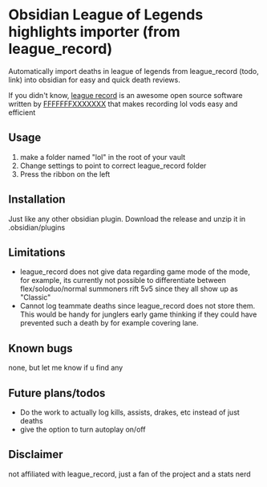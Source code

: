 # Obsidian League of Legends highlights importer (from league_record)
Automatically import deaths in league of legends from league_record (todo, link) into obsidian for easy and quick death reviews.

If you didn't know, [league record](https://github.com/FFFFFFFXXXXXXX/league_record) is an awesome open source software written by [FFFFFFFXXXXXXX](https://github.com/FFFFFFFXXXXXXX) that makes recording lol vods easy and efficient


## Usage
1) make a folder named "lol" in the root of your vault
2) Change settings to point to correct league_record folder
3) Press the ribbon on the left

## Installation
Just like any other obsidian plugin. 
Download the release and unzip it in .obsidian/plugins

## Limitations
* league_record does not give data regarding game mode of the mode, for example, its currently not possible to differentiate between flex/soloduo/normal summoners rift 5v5 since they all show up as "Classic"
* Cannot log teammate deaths since league_record does not store them. This would be handy for junglers early game thinking if they could have prevented such a death by for example covering lane.

## Known bugs
none, but let me know if u find any

## Future plans/todos
* Do the work to actually log kills, assists, drakes, etc instead of just deaths
* give the option to turn autoplay on/off

## Disclaimer
not affiliated with league_record, just a fan of the project and a stats nerd
